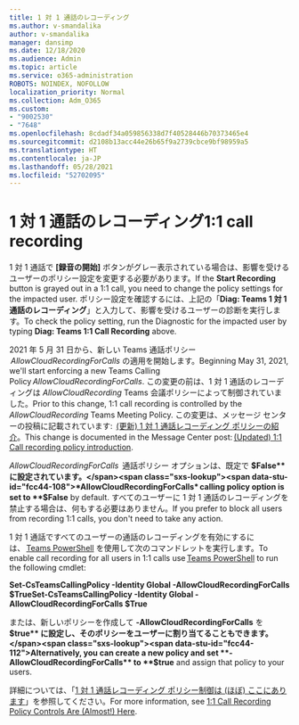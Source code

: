 ```yaml
---
title: 1 対 1 通話のレコーディング
ms.author: v-smandalika
author: v-smandalika
manager: dansimp
ms.date: 12/18/2020
ms.audience: Admin
ms.topic: article
ms.service: o365-administration
ROBOTS: NOINDEX, NOFOLLOW
localization_priority: Normal
ms.collection: Adm_O365
ms.custom:
- "9002530"
- "7648"
ms.openlocfilehash: 8cdadf34a059856338d7f40528446b70373465e4
ms.sourcegitcommit: d2108b13acc44e26b65f9a2739cbce9bf98959a5
ms.translationtype: HT
ms.contentlocale: ja-JP
ms.lasthandoff: 05/28/2021
ms.locfileid: "52702095"
---
```

# <a name="11-call-recording"></a><span data-ttu-id="fcc44-102">1 対 1 通話のレコーディング</span><span class="sxs-lookup"><span data-stu-id="fcc44-102">1:1 call recording</span></span>

<span data-ttu-id="fcc44-103">1 対 1 通話で **[録音の開始]** ボタンがグレー表示されている場合は、影響を受けるユーザーのポリシー設定を変更する必要があります。</span><span class="sxs-lookup"><span data-stu-id="fcc44-103">If the **Start Recording** button is grayed out in a 1:1 call, you need to change the policy settings for the impacted user.</span></span> <span data-ttu-id="fcc44-104">ポリシー設定を確認するには、上記の「**Diag: Teams 1 対 1 通話のレコーディング**」と入力して、影響を受けるユーザーの診断を実行します。</span><span class="sxs-lookup"><span data-stu-id="fcc44-104">To check the policy setting, run the Diagnostic for the impacted user by typing **Diag: Teams 1:1 Call Recording** above.</span></span>     

<span data-ttu-id="fcc44-105">2021 年 5 月 31 日から、新しい Teams 通話ポリシー  *AllowCloudRecordingForCalls* の適用を開始します。</span><span class="sxs-lookup"><span data-stu-id="fcc44-105">Beginning May 31, 2021, we'll start enforcing a new Teams Calling Policy *AllowCloudRecordingForCalls*.</span></span> <span data-ttu-id="fcc44-106">この変更の前は、1 対 1 通話のレコーディングは *AllowCloudRecording* Teams 会議ポリシーによって制御されていました。</span><span class="sxs-lookup"><span data-stu-id="fcc44-106">Prior to this change, 1:1 call recording is controlled by the *AllowCloudRecording* Teams Meeting Policy.</span></span> <span data-ttu-id="fcc44-107">この変更は、メッセージ センターの投稿に記載されています:  [(更新) 1 対 1 通話レコーディング ポリシーの紹介](https://portal.microsoft.com/Adminportal/Home?ref=MessageCenter/:/messages/MC238796)。</span><span class="sxs-lookup"><span data-stu-id="fcc44-107">This change is documented in the Message Center post: [(Updated) 1:1 Call recording policy introduction](https://portal.microsoft.com/Adminportal/Home?ref=MessageCenter/:/messages/MC238796).</span></span>  

<span data-ttu-id="fcc44-108">*AllowCloudRecordingForCalls*  通話ポリシー オプションは、既定で **$False** に設定されています。</span><span class="sxs-lookup"><span data-stu-id="fcc44-108">*AllowCloudRecordingForCalls* calling policy option is set to **$False** by default.</span></span> <span data-ttu-id="fcc44-109">すべてのユーザーに 1 対 1 通話のレコーディングを禁止する場合は、何もする必要はありません。</span><span class="sxs-lookup"><span data-stu-id="fcc44-109">If you prefer to block all users from recording 1:1 calls, you don't need to take any action.</span></span>  

<span data-ttu-id="fcc44-110">1 対 1 通話ですべてのユーザーの通話のレコーディングを有効にするには、 [Teams PowerShell](/microsoftteams/teams-powershell-install) を使用して次のコマンドレットを実行します。</span><span class="sxs-lookup"><span data-stu-id="fcc44-110">To enable call recording for all users in 1:1 calls use [Teams PowerShell](/microsoftteams/teams-powershell-install) to run the following cmdlet:</span></span> 

<span data-ttu-id="fcc44-111">**Set-CsTeamsCallingPolicy -Identity Global -AllowCloudRecordingForCalls $True**</span><span class="sxs-lookup"><span data-stu-id="fcc44-111">**Set-CsTeamsCallingPolicy -Identity Global -AllowCloudRecordingForCalls $True**</span></span> 

<span data-ttu-id="fcc44-112">または、新しいポリシーを作成して **-AllowCloudRecordingForCalls** を **$true** に設定し、そのポリシーをユーザーに割り当てることもできます。</span><span class="sxs-lookup"><span data-stu-id="fcc44-112">Alternatively, you can create a new policy and set **-AllowCloudRecordingForCalls** to **$true** and assign that policy to your users.</span></span> 

<span data-ttu-id="fcc44-113">詳細については、「[1 対 1 通話レコーディング ポリシー制御は (ほぼ) ここにあります](https://techcommunity.microsoft.com/t5/microsoft-teams-support/1-1-call-recording-policy-controls-are-almost-here/ba-p/2217668)」を参照してください。</span><span class="sxs-lookup"><span data-stu-id="fcc44-113">For more information, see [1:1 Call Recording Policy Controls Are (Almost!) Here](https://techcommunity.microsoft.com/t5/microsoft-teams-support/1-1-call-recording-policy-controls-are-almost-here/ba-p/2217668).</span></span>
